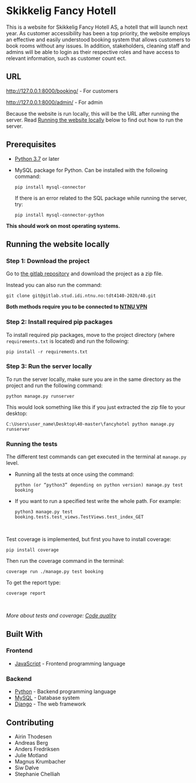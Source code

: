 # Skikkelig Fancy Hotell

This is a website for Skikkelig Fancy Hotell AS, a hotell that will launch next year. As customer accessibility has been a top priority, the website employs an effective and easily understood booking system that allows customers to book rooms without any issues. In addition, stakeholders, cleaning staff and admins will be able to login as their respective roles and have access to relevant information, such as customer count ect.

## URL

http://127.0.0.1:8000/booking/ - For customers

http://127.0.0.1:8000/admin/ - For admin

Because the website is run locally, this will be the URL after running the server. Read [Running the website locally](#running-the-website-locally) below to find out how to run the server.
## Prerequisites

* [Python 3.7](https://www.python.org/downloads/release/python-382/) or later
* MySQL package for Python. Can be installed with the following command:

    ```
    pip install mysql-connector
    ```
    If there is an error related to the SQL package while running the server, try:
    ```
    pip install mysql-connector-python
    ```
**This should work on most operating systems.**

## Running the website locally
### Step 1: Download the project

Go to [the gitlab repository](https://gitlab.stud.iie.ntnu.no/tdt4140-2020/40) and download the project as a zip file.

Instead you can also run the command:
```
git clone git@gitlab.stud.idi.ntnu.no:tdt4140-2020/40.git
```


**Both methods require you to be connected to [NTNU VPN](https://innsida.ntnu.no/wiki/-/wiki/English/Install+vpn)**

### Step 2: Install required pip packages
To install required pip packages, move to the project directory (where `requirements.txt` is located) and run the following:
```
pip install -r requirements.txt
```

### Step 3: Run the server locally
To run the server locally, make sure you are in the same directory as the project and run the following command:

```
python manage.py runserver
```

This would look something like this if you just extracted the zip file to your desktop:
```
C:\Users\user_name\Desktop\40-master\fancyhotel python manage.py runserver
```

### Running the tests
The different test commands can get executed in the terminal at `manage.py` level.

* Running all the tests at once using the command: 
    ``` 
    python (or “python3” depending on python version) manage.py test booking 
    ``` 

* If you want to run a specified test write the whole path. For example: 
    ```
    python3 manage.py test booking.tests.test_views.TestViews.test_index_GET  
    ```
&nbsp; 

 Test coverage is implemented, but first you have to install coverage: 
```
pip install coverage
```

Then run the coverage command in the terminal: 
```
coverage run ./manage.py test booking
```

To get the report type: 
```
coverage report
```
&nbsp; 

*More about tests and coverage: [Code quality](https://gitlab.stud.idi.ntnu.no/tdt4140-2020/40/-/wikis/Code-quality)*


## Built With

### Frontend

* [JavaScript](https://www.javascript.com/) - Frontend programming language

### Backend
* [Python](https://www.python.org/) - Backend programming language
* [MySQL](https://www.mysql.com/) - Database system
* [Django](https://www.djangoproject.com/) - The web framework



## Contributing

- Airin Thodesen
- Andreas Berg
- Anders Fredriksen
- Julie Motland
- Magnus Krumbacher
- Siw Dølve
- Stephanie Chelliah





